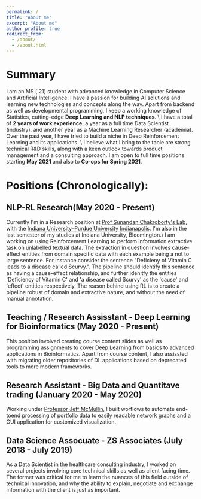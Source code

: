 ```yaml
---
permalink: /
title: "About me"
excerpt: "About me"
author_profile: true
redirect_from: 
  - /about/
  - /about.html
---
```

# Summary
I am an MS ('21) student with advanced knowledge in Computer Science and Artificial Intelligence. I have a passion for building AI solutions and learning new technologies and concepts along the way. Apart from backend as well as developmental programming, I keep a working knowledge of Statistics, cutting-edge **Deep Learning and NLP techniques**. \\
I have a total of **2 years of work experience**, a year as a full time Data Scientist (industry), and another year as a Machine Learning Researcher (academia). Over the past year, I have tried to build a niche in Deep Reinforcement Learning and its applications. \\
I believe what I bring to the table are strong technical R&D skills, along with a keen outlook towards product management and a consulting approach. I am open to full time positions starting **May 2021** and also to **Co-ops for Spring 2021**.


# Positions (Chronologically):

## NLP-RL Research(May 2020 - Present)
Currently I'm in a Research position at [Prof Sunandan Chakroborty's Lab](https://sunchak.pages.iu.edu/causal/index.html), with the [Indiana University–Purdue University Indianapolis](https://www.iupui.edu/). I'm also in the last semester of my studies at Indiana University, Bloomington.\\
I am working on using Reinforcement Learning to perform information extractive task on unlabelled textual data. The extraction in question involves cause-effect entities from domain specific data with each example being a not to large sentence. For instance consider the sentence "Deficieny of Vitamin C leads to a disease called Scurvy.". The pipeline should identify this sentence as having a cause-effect relationship, and further idenitfy the entities 'Deficiency of Vitamin C' and 'a disease called Scurvy' as the 'cause' and 'effect' entities respectively. The reason behind using RL is to create a pipeline robust of domain and extractive nature, and without the need of manual annotation. 

## Teaching / Research Assisstant - Deep Learning for Bioinformatics (May 2020 - Present)
This position involved creating course content slides as well as programming assignments to cover Deep Learning from basics to advanced applications in Bioinformatics. Apart from course content, I also assissted with migrating older repositories of DL applications based on deprecated tools to more modern frameworks.

## Research Assistant - Big Data and Quantitave trading (January 2020 - May 2020)
Working under [Professor Jeff McMullin](https://kelley.iu.edu/faculty-research/faculty-directory/profile.cshtml?id=JEMCMULL), I built worflows to automate end-toend processing of portfolio data to easily readable network graphs and a GUI application for customized visualization.

## Data Science Assocuate - ZS Associates (July 2018 - July 2019)
As a Data Scientist in the healthcare consulting industry, I worked on several projects involving core technical skills as well as client facing time. The former was critical for me to learn the nuances of this field outside of technical innovation, and why the ability to explain, negotiate and exchange information with the client is just as important.




